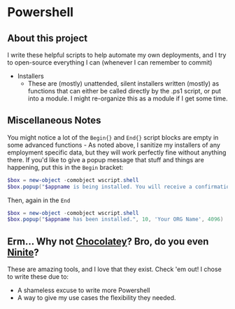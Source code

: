 # Powershell
## About this project
I write these helpful scripts to help automate my own deployments, and I try to open-source everything I can (whenever I can remember to commit)

* Installers
    * These are (mostly) unattended, silent installers written (mostly) as functions that can either be called directly by the .ps1 script, or put into a module. I might re-organize this as a module if I get some time.


## Miscellaneous Notes

You might notice a lot of the `Begin{}` and `End{}` script blocks are empty in some advanced functions - As noted above, I sanitize my installers of any employment specific data, but they will work perfectly fine without anything there. If you'd like to give a popup message that stuff and things are happening, put this in the `Begin` bracket:

````powershell
$box = new-object -comobject wscript.shell 
$box.popup("$appname is being installed. You will receive a confirmation when it is complete.", 10, 'Your ORG Name', 4096)
````

Then, again in the `End`

````powershell
$box = new-object -comobject wscript.shell 
$box.popup("$appname has been installed.", 10, 'Your ORG Name', 4096)
````

## Erm... Why not [Chocolatey](https://chocolatey.org/)? Bro, do you even [Ninite](https://ninite.com/)?
These are amazing tools, and I love that they exist. Check 'em out! I chose to write these due to:
* A shameless excuse to write more Powershell
* A way to give my use cases the flexibility they needed.